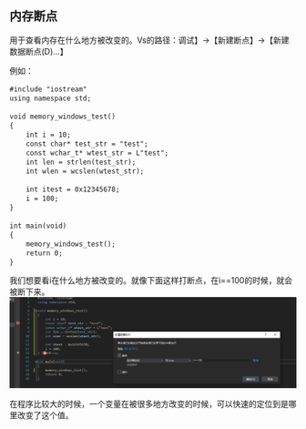 
## 内存断点
用于查看内存在什么地方被改变的。Vs的路径：调试】->【新建断点】->【新建数据断点(D)…】

例如：
```
#include "iostream"
using namespace std;

void memory_windows_test()
{
	int i = 10;
	const char* test_str = "test";
	const wchar_t* wtest_str = L"test";
	int len = strlen(test_str);
	int wlen = wcslen(wtest_str);

	int itest = 0x12345678;
	i = 100;
}

int main(void)
{
	memory_windows_test();
	return 0;
}
```

我们想要看i在什么地方被改变的。就像下面这样打断点，在i==100的时候，就会被断下来。
![](assets/markdown-img-paste-2021090516181214.png)

在程序比较大的时候，一个变量在被很多地方改变的时候，可以快速的定位到是哪里改变了这个值。
